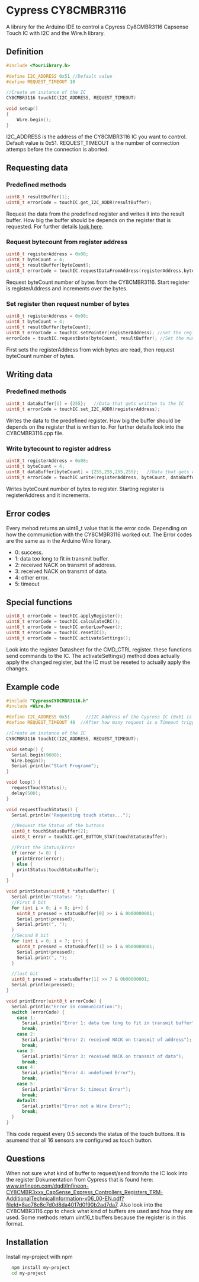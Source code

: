 
#  Cypress CY8CMBR3116

A library for the Arduino IDE to control a Cpyress Cy8CMBR3116 Capsense Touch IC with I2C and the Wire.h library. 


## Definition

```cpp
#include <YourLibrary.h>

#define I2C_ADDRESS 0x51 //Default value    
#define REQUEST_TIMEOUT 10

//Create an instance of the IC
CY8CMBR3116 touchIC(I2C_ADDRESS, REQUEST_TIMEOUT)

void setup()
{
    Wire.begin();
}
```
I2C_ADDRESS is the address of the CY8CMBR3116 IC you want to control. Default value is 0x51. 
REQUEST_TIMEOUT is the number of connection attemps before the connection is aborted. 

## Requesting data
### Predefined methods
```cpp
uint8_t resultBuffer[1];
uint8_t errorCode = touchIC.get_I2C_ADDR(resultBuffer);
```
Request the data from the predefined register and writes it into the result buffer. How big the buffer should be depends on the register that is requested. 
For further details [look here](#Questions).

### Request  bytecount from register address
```cpp
uint8_t registerAddress = 0x08;
uint8_t byteCount = 4;
uint8_t resultBuffer[byteCount];
uint8_t errorCode = touchIC.requestDataFromAddress(registerAddress,byteCount,resultBuffer);
````
Request byteCount number of bytes from the CY8CMBR3116. Start register is registerAddress and increments over the bytes. 

### Set register then request number of bytes
```cpp
uint8_t registerAddress = 0x08;
uint8_t byteCount = 4;
uint8_t resultBuffer[byteCount];
uint8_t errorCode = touchIC.setPointer(registerAddress); //Set the register from where data is read
errorCode = touchIC.requestData(byteCount, resultBuffer); //Set the number of bytes that get's read
````

First sets the registerAddress from wich bytes are read, then request byteCount number of bytes.

## Writing data
### Predefined methods
```cpp
uint8_t dataBuffer[1] = {255};   //Data that gets written to the IC
uint8_t errorCode = touchIC.set_I2C_ADDR(registerAddress);
````
Writes the data to the predefined register. How big the buffer should be depends on the register that is written to. For further details look into the CY8CMBR3116.cpp file.

### Write bytecount to register address
```cpp
uint8_t registerAddress = 0x08;
uint8_t byteCount = 4;
uint8_t dataBuffer[byteCount] = {255,255,255,255};   //Data that gets written to the IC
uint8_t errorCode = touchIC.write(registerAddress, byteCount, dataBuffer);
```
Writes byteCount number of bytes to register. Starting register is registerAddress and it increments. 

## Error codes
Every mehod returns an uint8_t value that is the error code. Depending on how the communiction with the CY8CMBR3116 worked out. The Error codes are the same as in the Arduino Wire library. 
- 0: success.
- 1: data too long to fit in transmit buffer.
- 2: received NACK on transmit of address.
- 3: received NACK on transmit of data.
- 4: other error.
- 5: timeout

## Special functions
```cpp
uint8_t errorCode = touchIC.applyRegister();
uint8_t errorCode = touchIC.calculateCRC();
uint8_t errorCode = touchIC.enterLowPower();
uint8_t errorCode = touchIC.resetIC();
uint8_t errorCode = touchIC.activateSettings();
```
Look into the register Datasheet for the CMD_CTRL register. these functions send commands to the IC. The activateSettings() method does actually apply the changed register, but the IC must be reseted to actually apply the changes.

## Example code
```cpp
#include "CypressCY8CMBR3116.h"
#include <Wire.h>

#define I2C_ADDRESS 0x51      //I2C Address of the Cypress IC (0x51 is default)
#define REQUEST_TIMEOUT 40  //After how many request is a Timeout triggered

//Create an instance of the IC
CY8CMBR3116 touchIC(I2C_ADDRESS, REQUEST_TIMEOUT);

void setup() {
  Serial.begin(9600);
  Wire.begin();
  Serial.println("Start Programm");
}

void loop() {
  requestTouchStatus();
  delay(500);
}

void requestTouchStatus() {
  Serial.println("Requesting touch status...");

  //Request the Status of the buttons
  uint8_t touchStatusBuffer[2];
  uint8_t error = touchIC.get_BUTTON_STAT(touchStatusBuffer);

  //Print the Status/Error
  if (error != 0) {
    printError(error);
  } else {
    printStatus(touchStatusBuffer);
  }
}

void printStatus(uint8_t *statusBuffer) {
  Serial.println("Status: ");
  //First 8 bit
  for (int i = 0; i < 8; i++) {
    uint8_t pressed = statusBuffer[0] >> i & 0b00000001;
    Serial.print(pressed);
    Serial.print(", ");
  }
  //Second 8 bit
  for (int i = 0; i < 7; i++) {
    uint8_t pressed = statusBuffer[1] >> i & 0b00000001;
    Serial.print(pressed);
    Serial.print(", ");
  }

  //last bit
  uint8_t pressed = statusBuffer[1] >> 7 & 0b00000001;
  Serial.println(pressed);
}

void printError(uint8_t errorCode) {
  Serial.println("Error in communication:");
  switch (errorCode) {
    case 1:
      Serial.println("Error 1: data too long to fit in transmit buffer");
      break;
    case 2:
      Serial.println("Error 2: received NACK on transmit of address");
      break;
    case 3:
      Serial.println("Error 3: received NACK on transmit of data");
      break;
    case 4:
      Serial.println("Error 4: undefined Error");
      break;
    case 5:
      Serial.println("Error 5: timeout Error");
      break;
    default:
      Serial.println("Error not a Wire Error");
      break;
  }
}
```
This code request every 0.5 seconds the status of the touch buttons. It is asumend that all 16 sensors are configured as touch button. 

## Questions 
When not sure what kind of buffer to request/send from/to the IC look into the register Dokumentation from Cypress that is found here: www.infineon.com/dgdl/Infineon-CY8CMBR3xxx_CapSense_Express_Controllers_Registers_TRM-AdditionalTechnicalInformation-v06_00-EN.pdf?fileId=8ac78c8c7d0d8da4017d0f90b2ad7da7. Also look into the CY8CMBR3116.cpp to check what kind of buffers are used and how they are used. Some methods return uint16_t buffers because the register is in this format. 

## Installation

Install my-project with npm

```bash
  npm install my-project
  cd my-project
```
    
